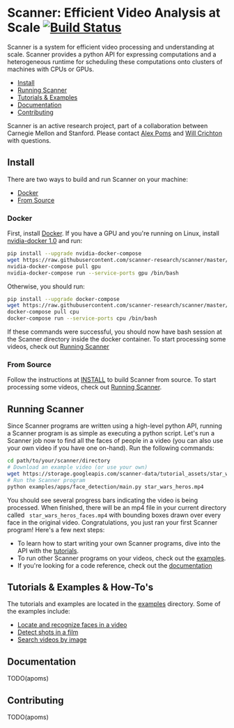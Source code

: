 # Scanner: Efficient Video Analysis at Scale [![Build Status](https://travis-ci.org/scanner-research/scanner.svg?branch=master)](https://travis-ci.org/scanner-research/scanner) #

Scanner is a system for efficient video processing and understanding at scale.
Scanner provides a python API for expressing computations and a heterogeneous
runtime for scheduling these computations onto clusters of machines with
CPUs or GPUs.

* [Install](https://github.com/scanner-research/scanner#install)
* [Running Scanner](https://github.com/scanner-research/scanner#running-scanner)
* [Tutorials & Examples](https://github.com/scanner-research/scanner#tutorials--examples)
* [Documentation](https://github.com/scanner-research/scanner#documentation)
* [Contributing](https://github.com/scanner-research/scanner#contributing)

Scanner is an active research project, part of a collaboration between Carnegie Mellon and Stanford. Please contact [Alex Poms](https://github.com/apoms) and [Will Crichton](https://github.com/willcrichton) with questions.

## Install

There are two ways to build and run Scanner on your machine:
* [Docker](https://github.com/scanner-research/scanner#docker)
* [From Source](https://github.com/scanner-research/scanner#from-source)

### Docker
First, install [Docker](https://docs.docker.com/engine/installation/#supported-platforms).
If you have a GPU and you're running on Linux, install [nvidia-docker 1.0](https://github.com/NVIDIA/nvidia-docker/tree/1.0) and run:

```bash
pip install --upgrade nvidia-docker-compose
wget https://raw.githubusercontent.com/scanner-research/scanner/master/docker/docker-compose.yml
nvidia-docker-compose pull gpu
nvidia-docker-compose run --service-ports gpu /bin/bash
```

Otherwise, you should run:

```bash
pip install --upgrade docker-compose
wget https://raw.githubusercontent.com/scanner-research/scanner/master/docker/docker-compose.yml
docker-compose pull cpu
docker-compose run --service-ports cpu /bin/bash
```

If these commands were successful, you should now have bash session at the
Scanner directory inside the docker container. To start processing some videos,
check out [Running Scanner](https://github.com/scanner-research/scanner#running-scanner)

### From Source
Follow the instructions at [INSTALL](https://github.com/scanner-research/scanner/blob/master/INSTALL.md)
to build Scanner from source. To start processing some videos, check out [Running Scanner](https://github.com/scanner-research/scanner#running-scanner).

## Running Scanner

Since Scanner programs are written using a high-level python API, running a
Scanner program is as simple as executing a python script. Let's run a Scanner
job now to find all the faces of people in a video (you can also use your own 
video if you have one on-hand). Run the following commands:

```bash
cd path/to/your/scanner/directory
# Download an example video (or use your own)
wget https://storage.googleapis.com/scanner-data/tutorial_assets/star_wars_heros.mp4
# Run the Scanner program
python examples/apps/face_detection/main.py star_wars_heros.mp4

```

You should see several progress bars indicating the video is being processed.
When finished, there will be an mp4 file in your current directory called `
star_wars_heros_faces.mp4` with bounding boxes drawn over every
face in the original video. Congratulations, you just ran your first Scanner
program! Here's a few next steps:

* To learn how to start writing your own Scanner programs, dive into the API with the [tutorials](https://github.com/scanner-research/scanner#tutorials--examples).
* To run other Scanner programs on your videos, check out the [examples](https://github.com/scanner-research/scanner#tutorials--examples).
* If you're looking for a code reference, check out the [documentation](https://github.com/scanner-research/scanner#documentation)

## Tutorials & Examples & How-To's

The tutorials and examples are located in the
[examples](https://github.com/scanner-research/scanner/tree/master/examples)
directory. Some of the examples include:

* [Locate and recognize faces in a video](https://github.com/scanner-research/scanner/blob/master/examples/apps/face_detection/)
* [Detect shots in a film](https://github.com/scanner-research/scanner/blob/master/examples/apps/shot_detection/)
* [Search videos by image](https://github.com/scanner-research/scanner/blob/master/examples/apps/reverse_image_search/)

## Documentation

TODO(apoms)

## Contributing

TODO(apoms)

